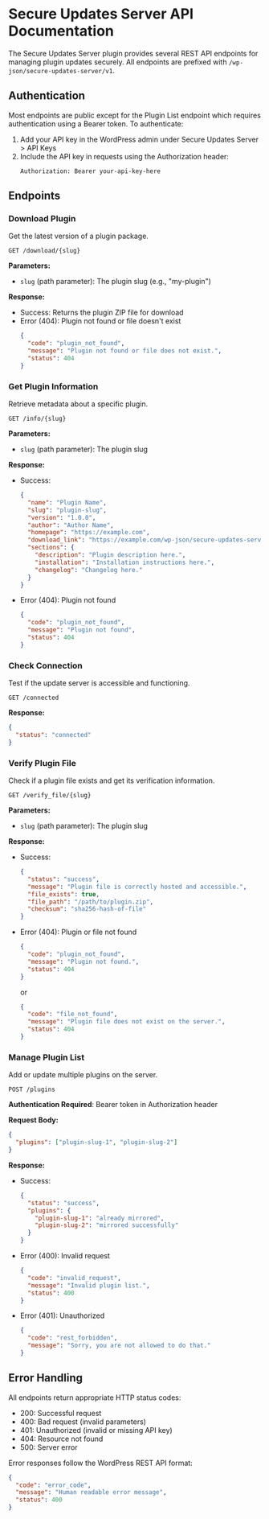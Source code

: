 # Secure Updates Server API Documentation

The Secure Updates Server plugin provides several REST API endpoints for managing plugin updates securely. All endpoints are prefixed with `/wp-json/secure-updates-server/v1`.

## Authentication

Most endpoints are public except for the Plugin List endpoint which requires authentication using a Bearer token. To authenticate:

1. Add your API key in the WordPress admin under Secure Updates Server > API Keys
2. Include the API key in requests using the Authorization header:
   ```
   Authorization: Bearer your-api-key-here
   ```

## Endpoints

### Download Plugin
Get the latest version of a plugin package.

```
GET /download/{slug}
```

**Parameters:**
- `slug` (path parameter): The plugin slug (e.g., "my-plugin")

**Response:**
- Success: Returns the plugin ZIP file for download
- Error (404): Plugin not found or file doesn't exist
  ```json
  {
    "code": "plugin_not_found",
    "message": "Plugin not found or file does not exist.",
    "status": 404
  }
  ```

### Get Plugin Information
Retrieve metadata about a specific plugin.

```
GET /info/{slug}
```

**Parameters:**
- `slug` (path parameter): The plugin slug

**Response:**
- Success:
  ```json
  {
    "name": "Plugin Name",
    "slug": "plugin-slug",
    "version": "1.0.0",
    "author": "Author Name",
    "homepage": "https://example.com",
    "download_link": "https://example.com/wp-json/secure-updates-server/v1/download/plugin-slug",
    "sections": {
      "description": "Plugin description here.",
      "installation": "Installation instructions here.",
      "changelog": "Changelog here."
    }
  }
  ```
- Error (404): Plugin not found
  ```json
  {
    "code": "plugin_not_found",
    "message": "Plugin not found",
    "status": 404
  }
  ```

### Check Connection
Test if the update server is accessible and functioning.

```
GET /connected
```

**Response:**
```json
{
  "status": "connected"
}
```

### Verify Plugin File
Check if a plugin file exists and get its verification information.

```
GET /verify_file/{slug}
```

**Parameters:**
- `slug` (path parameter): The plugin slug

**Response:**
- Success:
  ```json
  {
    "status": "success",
    "message": "Plugin file is correctly hosted and accessible.",
    "file_exists": true,
    "file_path": "/path/to/plugin.zip",
    "checksum": "sha256-hash-of-file"
  }
  ```
- Error (404): Plugin or file not found
  ```json
  {
    "code": "plugin_not_found",
    "message": "Plugin not found.",
    "status": 404
  }
  ```
  or
  ```json
  {
    "code": "file_not_found",
    "message": "Plugin file does not exist on the server.",
    "status": 404
  }
  ```

### Manage Plugin List
Add or update multiple plugins on the server.

```
POST /plugins
```

**Authentication Required**: Bearer token in Authorization header

**Request Body:**
```json
{
  "plugins": ["plugin-slug-1", "plugin-slug-2"]
}
```

**Response:**
- Success:
  ```json
  {
    "status": "success",
    "plugins": {
      "plugin-slug-1": "already mirrored",
      "plugin-slug-2": "mirrored successfully"
    }
  }
  ```
- Error (400): Invalid request
  ```json
  {
    "code": "invalid_request",
    "message": "Invalid plugin list.",
    "status": 400
  }
  ```
- Error (401): Unauthorized
  ```json
  {
    "code": "rest_forbidden",
    "message": "Sorry, you are not allowed to do that."
  }
  ```

## Error Handling

All endpoints return appropriate HTTP status codes:
- 200: Successful request
- 400: Bad request (invalid parameters)
- 401: Unauthorized (invalid or missing API key)
- 404: Resource not found
- 500: Server error

Error responses follow the WordPress REST API format:
```json
{
  "code": "error_code",
  "message": "Human readable error message",
  "status": 400
}
```